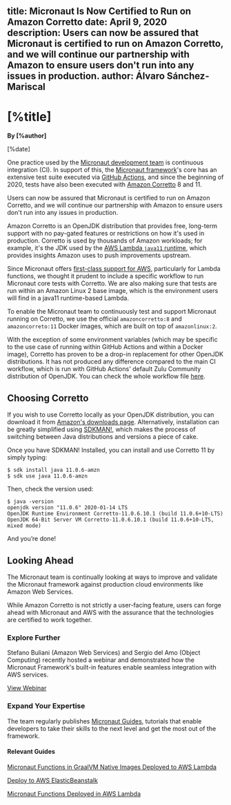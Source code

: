 title: Micronaut Is Now Certified to Run on Amazon Corretto
date: April 9, 2020  
description: Users can now be assured that Micronaut is certified to run on Amazon Corretto, and we will continue our partnership with Amazon to ensure users don't run into any issues in production.
author: Álvaro Sánchez-Mariscal
---

# [%title]

**By [%author]**

[%date] 

One practice used by the [Micronaut development team](https://objectcomputing.com/products/2gm-team "Groovy, Grails, and Micronaut Team") is continuous integration (CI). In support of this, the [Micronaut framework](https://micronaut.io/ "Learn more about the Micronaut Framework")'s core has an extensive test suite executed via [GitHub Actions](https://github.com/features/actions), and since the beginning of 2020, tests have also been executed with [Amazon Corretto](https://aws.amazon.com/corretto/) 8 and 11.

Users can now be assured that Micronaut is certified to run on Amazon Corretto, and we will continue our partnership with Amazon to ensure users don't run into any issues in production.

Amazon Corretto is an OpenJDK distribution that provides free, long-term support with no pay-gated features or restrictions on how it's used in production. Corretto is used by thousands of Amazon workloads; for example, it's the JDK used by the [AWS Lambda `java11` runtime](https://aws.amazon.com/blogs/compute/java-11-runtime-now-available-in-aws-lambda/), which provides insights Amazon uses to push improvements upstream.

Since Micronaut offers [first-class support for AWS](https://micronaut-projects.github.io/micronaut-aws/latest/guide), particularly for Lambda functions, we thought it prudent to include a specific workflow to run Micronaut core tests with Corretto. We are also making sure that tests are run within an Amazon Linux 2 base image, which is the environment users will find in a java11 runtime-based Lambda.

To enable the Micronaut team to continuously test and support Micronaut running on Corretto, we use the official `amazoncorretto:8` and `amazoncorreto:11` Docker images, which are built on top of `amazonlinux:2`.

With the exception of some environment variables (which may be specific to the use case of running within GitHub Actions and within a Docker image), Corretto has proven to be a drop-in replacement for other OpenJDK distributions. It has not produced any difference compared to the main CI workflow, which is run with GitHub Actions' default Zulu Community distribution of OpenJDK. You can check the whole workflow file [here](https://github.com/micronaut-projects/micronaut-core/blob/master/.github/workflows/corretto.yml).

## Choosing Corretto

If you wish to use Corretto locally as your OpenJDK distribution, you can download it from [Amazon's downloads page](https://docs.aws.amazon.com/corretto/latest/corretto-11-ug/downloads-list.html). Alternatively, installation can be greatly simplified using [SDKMAN!](https://sdkman.io/), which makes the process of switching between Java distributions and versions a piece of cake.

Once you have SDKMAN! Installed, you can install and use Corretto 11 by simply typing:

```
$ sdk install java 11.0.6-amzn
$ sdk use java 11.0.6-amzn
```

Then, check the version used:

```
$ java -version
openjdk version "11.0.6" 2020-01-14 LTS
OpenJDK Runtime Environment Corretto-11.0.6.10.1 (build 11.0.6+10-LTS)
OpenJDK 64-Bit Server VM Corretto-11.0.6.10.1 (build 11.0.6+10-LTS, mixed mode)
```

And you’re done!

## Looking Ahead

The Micronaut team is continually looking at ways to improve and validate the Micronaut framework against production cloud environments like Amazon Web Services.

While Amazon Corretto is not strictly a user-facing feature, users can forge ahead with Micronaut and AWS with the assurance that the technologies are certified to work together.

### Explore Further

Stefano Buliani (Amazon Web Services) and Sergio del Amo (Object Computing) recently hosted a webinar and demonstrated how the Micronaut Framework's built-in features enable seamless integration with AWS services. 

[View Webinar](https://objectcomputing.com/products/micronaut/resources/micronaut-and-aws "Combining Micronaut and AWS to Superpower Your Apps")

### Expand Your Expertise

The team regularly publishes [Micronaut Guides](https://guides.micronaut.io/ "Micronaut Guides"), tutorials that enable developers to take their skills to the next level and get the most out of the framework.

#### Relevant Guides

[Micronaut Functions in GraalVM Native Images Deployed to AWS Lambda](https://guides.micronaut.io/micronaut-function-graalvm-aws-lambda-gateway/guide/index.html)

[Deploy to AWS ElasticBeanstalk](https://guides.micronaut.io/micronaut-elasticbeanstalk/guide/index.html)

[Micronaut Functions Deployed in AWS Lambda](https://guides.micronaut.io/micronaut-function-aws-lambda/guide/index.html)

